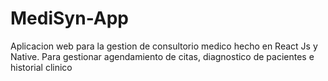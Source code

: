 # MediSyn-App
Aplicacion web para la gestion de consultorio medico hecho en React Js y Native. Para gestionar agendamiento de citas, diagnostico de pacientes e historial clinico
